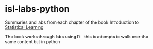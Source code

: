 # isl-labs-python

Summaries and labs from each chapter of the book [Introduction to Statistical Learning](http://www-bcf.usc.edu/~gareth/ISL/)

The book works through labs using R - this is attempts to walk over the same content but in python
